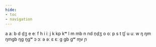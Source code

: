 ```yaml
---
hide:
- toc
- navigation
---
```

a
aː
b
d
d̠ʒ
e
eː
f
h
i
iː
j
k
kp
kʷ
l
m
mb
n
nd
n̠d̠ʒ
o
oː
p
s
t
t̠ʃ
u
uː
w
ŋ
ŋm
ŋmɡb
ŋɡ
ŋɡʷ
ɔ
ɔː
ə
əː
ɛ
ɛː
ɡ
ɡb
ɡʷ
ɱv
ɲ
